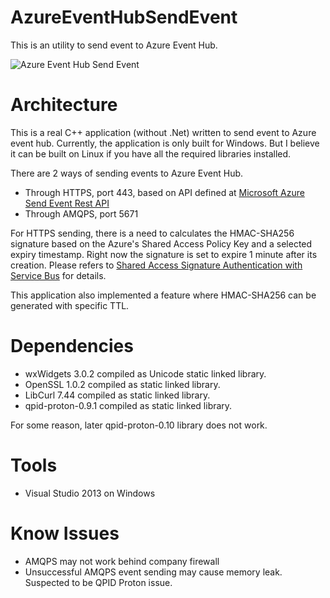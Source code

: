 # AzureEventHubSendEvent
This is an utility to send event to Azure Event Hub.

![Azure Event Hub Send Event](http://www.justuke.com/images/github/azureeventhubsendevent_01.png)

# Architecture
This is a real C++ application (without .Net) written to send event to Azure event hub. Currently, the application is only built for Windows. But I believe it can be built on Linux if you have all the required libraries installed.

There are 2 ways of sending events to Azure Event Hub.
* Through HTTPS, port 443, based on API defined at [Microsoft Azure Send Event Rest API](https://msdn.microsoft.com/en-us/library/azure/dn790664.aspx)
* Through AMQPS, port 5671

For HTTPS sending, there is a need to calculates the HMAC-SHA256 signature based on the Azure's Shared Access Policy Key and a selected expiry timestamp. Right now the signature is set to expire 1 minute after its creation. Please refers to [Shared Access Signature Authentication with Service Bus](https://msdn.microsoft.com/en-us/library/dn170477.aspx) for details.

This application also implemented a feature where HMAC-SHA256 can be generated with specific TTL.

# Dependencies
* wxWidgets 3.0.2 compiled as Unicode static linked library.
* OpenSSL 1.0.2 compiled as static linked library.
* LibCurl 7.44 compiled as static linked library.
* qpid-proton-0.9.1 compiled as static linked library.

For some reason, later qpid-proton-0.10 library does not work.

# Tools
* Visual Studio 2013 on Windows

# Know Issues
* AMQPS may not work behind company firewall
* Unsuccessful AMQPS event sending may cause memory leak. Suspected to be QPID Proton issue.
